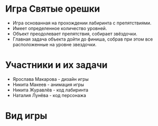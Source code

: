 # Игра Святые орешки
 - Игра основанная на прохождении лабиринта с препятствиями. 
 - Имеет определенное количество уровней. 
 - Объект преодолевает препятствия, собирает звёздочки. 
 - Главная задача объекта дойти до финиша, собрав  при этом все расположенные на уровне звездочки. 

# Участники и их задачи 
 - Ярослава Макарова - дизайн игры
 - Никита Макеев - анимация игры
 - Никита Журавлёв - код лабиринта
 - Наталия Лунёва - код персонажа

# Вид игры
